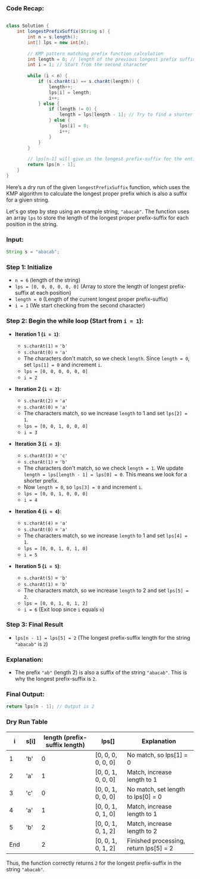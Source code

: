 ### Code Recap:
```java

class Solution {
    int longestPrefixSuffix(String s) {
        int n = s.length();
        int[] lps = new int[n];
        
        // KMP pattern matching prefix function calculation
        int length = 0; // length of the previous longest prefix suffix
        int i = 1; // Start from the second character
        
        while (i < n) {
            if (s.charAt(i) == s.charAt(length)) {
                length++;
                lps[i] = length;
                i++;
            } else {
                if (length != 0) {
                    length = lps[length - 1]; // Try to find a shorter matching prefix
                } else {
                    lps[i] = 0;
                    i++;
                }
            }
        }
        
        // lps[n-1] will give us the longest prefix-suffix for the entire string
        return lps[n - 1];
    }
}
```


Here’s a dry run of the given `longestPrefixSuffix` function, which uses the KMP algorithm to calculate the longest proper prefix which is also a suffix for a given string.

Let's go step by step using an example string, `"abacab"`. The function uses an array `lps` to store the length of the longest proper prefix-suffix for each position in the string.

### Input:
```java
String s = "abacab";
```

### Step 1: Initialize
- `n = 6` (length of the string)
- `lps = [0, 0, 0, 0, 0, 0]` (Array to store the length of longest prefix-suffix at each position)
- `length = 0` (Length of the current longest proper prefix-suffix)
- `i = 1` (We start checking from the second character)

### Step 2: Begin the while loop (Start from `i = 1`):
- **Iteration 1 (`i = 1`)**:  
  - `s.charAt(1)` = `'b'`  
  - `s.charAt(0)` = `'a'`  
  - The characters don't match, so we check `length`. Since `length = 0`, set `lps[1] = 0` and increment `i`.
  - `lps = [0, 0, 0, 0, 0, 0]`
  - `i = 2`
  
- **Iteration 2 (`i = 2`)**:  
  - `s.charAt(2)` = `'a'`  
  - `s.charAt(0)` = `'a'`  
  - The characters match, so we increase `length` to 1 and set `lps[2] = 1`.
  - `lps = [0, 0, 1, 0, 0, 0]`
  - `i = 3`
  
- **Iteration 3 (`i = 3`)**:  
  - `s.charAt(3)` = `'c'`  
  - `s.charAt(1)` = `'b'`  
  - The characters don't match, so we check `length = 1`. We update `length = lps[length - 1] = lps[0] = 0`. This means we look for a shorter prefix.
  - Now `length = 0`, so `lps[3] = 0` and increment `i`.
  - `lps = [0, 0, 1, 0, 0, 0]`
  - `i = 4`
  
- **Iteration 4 (`i = 4`)**:  
  - `s.charAt(4)` = `'a'`  
  - `s.charAt(0)` = `'a'`  
  - The characters match, so we increase `length` to 1 and set `lps[4] = 1`.
  - `lps = [0, 0, 1, 0, 1, 0]`
  - `i = 5`
  
- **Iteration 5 (`i = 5`)**:  
  - `s.charAt(5)` = `'b'`  
  - `s.charAt(1)` = `'b'`  
  - The characters match, so we increase `length` to 2 and set `lps[5] = 2`.
  - `lps = [0, 0, 1, 0, 1, 2]`
  - `i = 6` (Exit loop since `i` equals `n`)

### Step 3: Final Result
- `lps[n - 1] = lps[5] = 2` (The longest prefix-suffix length for the string `"abacab"` is `2`)

### Explanation:
- The prefix `"ab"` (length 2) is also a suffix of the string `"abacab"`. This is why the longest prefix-suffix is `2`.
  
### Final Output:
```java
return lps[n - 1]; // Output is 2
```

### Dry Run Table

| i   | s[i]  | length (prefix-suffix length) | lps[]             | Explanation                                |
|-----|-------|-------------------------------|-------------------|--------------------------------------------|
| 1   | 'b'   | 0                             | [0, 0, 0, 0, 0, 0] | No match, so lps[1] = 0                    |
| 2   | 'a'   | 1                             | [0, 0, 1, 0, 0, 0] | Match, increase length to 1                |
| 3   | 'c'   | 0                             | [0, 0, 1, 0, 0, 0] | No match, set length to lps[0] = 0         |
| 4   | 'a'   | 1                             | [0, 0, 1, 0, 1, 0] | Match, increase length to 1                |
| 5   | 'b'   | 2                             | [0, 0, 1, 0, 1, 2] | Match, increase length to 2                |
| End |       | 2                             | [0, 0, 1, 0, 1, 2] | Finished processing, return lps[5] = 2     |

Thus, the function correctly returns `2` for the longest prefix-suffix in the string `"abacab"`.